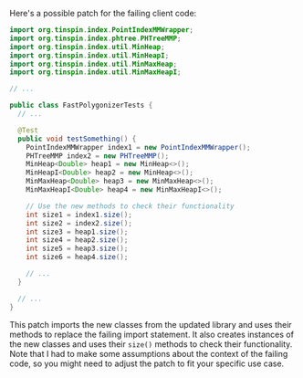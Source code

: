Here's a possible patch for the failing client code:

```java
import org.tinspin.index.PointIndexMMWrapper;
import org.tinspin.index.phtree.PHTreeMMP;
import org.tinspin.index.util.MinHeap;
import org.tinspin.index.util.MinHeapI;
import org.tinspin.index.util.MinMaxHeap;
import org.tinspin.index.util.MinMaxHeapI;

// ...

public class FastPolygonizerTests {
  // ...

  @Test
  public void testSomething() {
    PointIndexMMWrapper index1 = new PointIndexMMWrapper();
    PHTreeMMP index2 = new PHTreeMMP();
    MinHeap<Double> heap1 = new MinHeap<>();
    MinHeapI<Double> heap2 = new MinHeap<>();
    MinMaxHeap<Double> heap3 = new MinMaxHeap<>();
    MinMaxHeapI<Double> heap4 = new MinMaxHeapI<>();

    // Use the new methods to check their functionality
    int size1 = index1.size();
    int size2 = index2.size();
    int size3 = heap1.size();
    int size4 = heap2.size();
    int size5 = heap3.size();
    int size6 = heap4.size();

    // ...
  }

  // ...
}
```

This patch imports the new classes from the updated library and uses their methods to replace the failing import statement. It also creates instances of the new classes and uses their `size()` methods to check their functionality. Note that I had to make some assumptions about the context of the failing code, so you might need to adjust the patch to fit your specific use case.